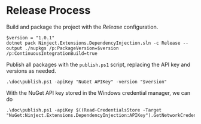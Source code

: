 # Release Process
Build and package the project with the  _Release_ configuration.

```
$version = "1.0.1"
dotnet pack Ninject.Extensions.DependencyInjection.sln -c Release --output ./nupkgs /p:PackageVersion=$version /p:ContinuousIntegrationBuild=true
```

Publish all packages with the `publish.ps1` script, replacing the API key and versions as needed.
```
.\doc\publish.ps1 -apiKey "NuGet APIKey" -version "$version"
```

With the NuGet API key stored in the Windows credential manager, we can do
```
.\doc\publish.ps1 -apiKey $((Read-CredentialsStore -Target "NuGet:Ninject.Extensions.DependencyInjection:APIKey").GetNetworkCredential().Password)"
```
